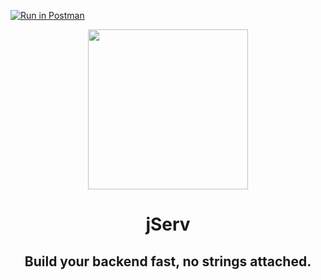 [![Run in Postman](https://run.pstmn.io/button.svg)](https://app.getpostman.com/run-collection/289f0bfba5cf1a9572c7)

<div id="header" align="center">
    <img src="Media/icon.png" width="256px" height="256px">
    <h1>jServ</h1>
    <h2>Build your backend fast, no strings attached.</h2>
</div>

<div id="body" align="center">
    
    
</div>

